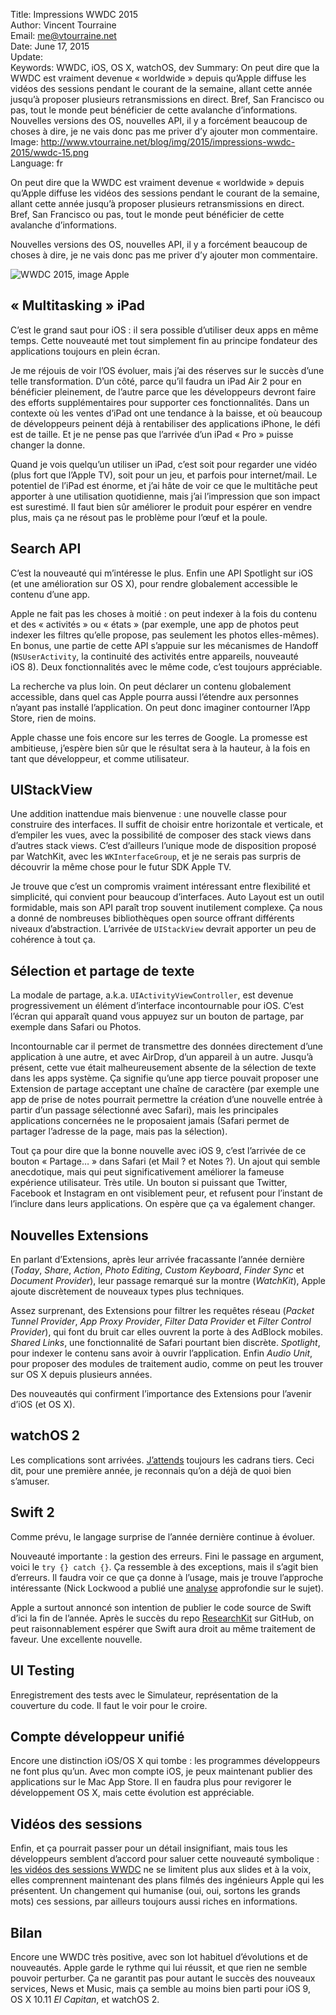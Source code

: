 Title:     Impressions WWDC 2015  
Author:    Vincent Tourraine  
Email:     me@vtourraine.net  
Date:      June 17, 2015  
Update:   
Keywords:  WWDC, iOS, OS X, watchOS, dev
Summary:   On peut dire que la WWDC est vraiment devenue « worldwide » depuis qu’Apple diffuse les vidéos des sessions pendant le courant de la semaine, allant cette année jusqu’à proposer plusieurs retransmissions en direct. Bref, San Francisco ou pas, tout le monde peut bénéficier de cette avalanche d’informations. Nouvelles versions des OS, nouvelles API, il y a forcément beaucoup de choses à dire, je ne vais donc pas me priver d’y ajouter mon commentaire.  
Image:     http://www.vtourraine.net/blog/img/2015/impressions-wwdc-2015/wwdc-15.png  
Language:  fr  


On peut dire que la WWDC est vraiment devenue « worldwide » depuis qu’Apple diffuse les vidéos des sessions pendant le courant de la semaine, allant cette année jusqu’à proposer plusieurs retransmissions en direct. Bref, San Francisco ou pas, tout le monde peut bénéficier de cette avalanche d’informations. 

Nouvelles versions des OS, nouvelles API, il y a forcément beaucoup de choses à dire, je ne vais donc pas me priver d’y ajouter mon commentaire.

![WWDC 2015, image Apple](http://www.vtourraine.net/blog/img/2015/impressions-wwdc-2015/wwdc-15.png)


## « Multitasking » iPad

C’est le grand saut pour iOS : il sera possible d’utiliser deux apps en même temps. Cette nouveauté met tout simplement fin au principe fondateur des applications toujours en plein écran. 

Je me réjouis de voir l’OS évoluer, mais j’ai des réserves sur le succès d’une telle transformation. D’un côté, parce qu’il faudra un iPad Air 2 pour en bénéficier pleinement, de l’autre parce que les développeurs devront faire des efforts supplémentaires pour supporter ces fonctionnalités. Dans un contexte où les ventes d’iPad ont une tendance à la baisse, et où beaucoup de développeurs peinent déjà à rentabiliser des applications iPhone, le défi est de taille. Et je ne pense pas que l’arrivée d’un iPad « Pro » puisse changer la donne. 

Quand je vois quelqu’un utiliser un iPad, c’est soit pour regarder une vidéo (plus fort que l’Apple TV), soit pour un jeu, et parfois pour internet/mail. Le potentiel de l’iPad est énorme, et j’ai hâte de voir ce que le multitâche peut apporter à une utilisation quotidienne, mais j’ai l’impression que son impact est surestimé. Il faut bien sûr améliorer le produit pour espérer en vendre plus, mais ça ne résout pas le problème pour l’œuf et la poule.


## Search API

C’est la nouveauté qui m’intéresse le plus. Enfin une API Spotlight sur iOS (et une amélioration sur OS X), pour rendre globalement accessible le contenu d’une app. 

Apple ne fait pas les choses à moitié : on peut indexer à la fois du contenu et des « activités » ou « états » (par exemple, une app de photos peut indexer les filtres qu’elle propose, pas seulement les photos elles-mêmes). En bonus, une partie de cette API s’appuie sur les mécanismes de Handoff (`NSUserActivity`, la continuité des activités entre appareils, nouveauté iOS 8). Deux fonctionnalités avec le même code, c’est toujours appréciable.

La recherche va plus loin. On peut déclarer un contenu globalement accessible, dans quel cas Apple pourra aussi l’étendre aux personnes n’ayant pas installé l’application. On peut donc imaginer contourner l’App Store, rien de moins.

Apple chasse une fois encore sur les terres de Google. La promesse est ambitieuse, j’espère bien sûr que le résultat sera à la hauteur, à la fois en tant que développeur, et comme utilisateur. 


## UIStackView

Une addition inattendue mais bienvenue : une nouvelle classe pour construire des interfaces. Il suffit de choisir entre horizontale et verticale, et d’empiler les vues, avec la possibilité de composer des stack views dans d’autres stack views. C’est d’ailleurs l’unique mode de disposition proposé par WatchKit, avec les `WKInterfaceGroup`, et je ne serais pas surpris de découvrir la même chose pour le futur SDK Apple TV. 

Je trouve que c’est un compromis vraiment intéressant entre flexibilité et simplicité, qui convient pour beaucoup d’interfaces. Auto Layout est un outil formidable, mais son API paraît trop souvent inutilement complexe. Ça nous a donné de nombreuses bibliothèques open source offrant différents niveaux d’abstraction. L’arrivée de `UIStackView` devrait apporter un peu de cohérence à tout ça.


## Sélection et partage de texte

La modale de partage, a.k.a. `UIActivityViewController`, est devenue progressivement un élément d’interface incontournable pour iOS. C’est l’écran qui apparaît quand vous appuyez sur un bouton de partage, par exemple dans Safari ou Photos.

Incontournable car il permet de transmettre des données directement d’une application à une autre, et avec AirDrop, d’un appareil à un autre. Jusqu’à présent, cette vue était malheureusement absente de la sélection de texte dans les apps système. Ça signifie qu’une app tierce pouvait proposer une Extension de partage acceptant une chaîne de caractère (par exemple une app de prise de notes pourrait permettre la création d’une nouvelle entrée à partir d’un passage sélectionné avec Safari), mais les principales applications concernées ne le proposaient jamais (Safari permet de partager l’adresse de la page, mais pas la sélection). 

Tout ça pour dire que la bonne nouvelle avec iOS 9, c’est l’arrivée de ce bouton « Partage… » dans Safari (et Mail ? et Notes ?). Un ajout qui semble anecdotique, mais qui peut significativement améliorer la fameuse expérience utilisateur. Très utile. Un bouton si puissant que Twitter, Facebook et Instagram en ont visiblement peur, et refusent pour l’instant de l’inclure dans leurs applications. On espère que ça va également changer.


## Nouvelles Extensions

En parlant d’Extensions, après leur arrivée fracassante l’année dernière (_Today_, _Share_, _Action_, _Photo Editing_, _Custom Keyboard_, _Finder Sync_ et _Document Provider_), leur passage remarqué sur la montre (_WatchKit_), Apple ajoute discrètement de nouveaux types plus techniques. 

Assez surprenant, des Extensions pour filtrer les requêtes réseau (_Packet Tunnel Provider_, _App Proxy Provider_, _Filter Data Provider_ et _Filter Control Provider_), qui font du bruit car elles ouvrent la porte à des AdBlock mobiles. _Shared Links_, une fonctionnalité de Safari pourtant bien discrète. _Spotlight_, pour indexer le contenu sans avoir à ouvrir l’application. Enfin _Audio Unit_, pour proposer des modules de traitement audio, comme on peut les trouver sur OS X depuis plusieurs années.

Des nouveautés qui confirment l’importance des Extensions pour l’avenir d’iOS (et OS X).


## watchOS 2

Les complications sont arrivées. [J’attends](http://www.vtourraine.net/blog/2015/watchkit-version-1) toujours les cadrans tiers. Ceci dit, pour une première année, je reconnais qu’on a déjà de quoi bien s’amuser.


## Swift 2

Comme prévu, le langage surprise de l’année dernière continue à évoluer. 

Nouveauté importante : la gestion des erreurs. Fini le passage en argument, voici le `try {} catch {}`. Ça ressemble à des exceptions, mais il s’agit bien d’erreurs. Il faudra voir ce que ça donne à l’usage, mais je trouve l’approche intéressante (Nick Lockwood a publié une [analyse](https://gist.github.com/nicklockwood/21495c2015fd2dda56cf) approfondie sur le sujet).

Apple a surtout annoncé son intention de publier le code source de Swift d’ici la fin de l’année. Après le succès du repo [ResearchKit](https://github.com/ResearchKit/ResearchKit) sur GitHub, on peut raisonnablement espérer que Swift aura droit au même traitement de faveur. Une excellente nouvelle.


## UI Testing

Enregistrement des tests avec le Simulateur, représentation de la couverture du code. Il faut le voir pour le croire.


## Compte développeur unifié

Encore une distinction iOS/OS X qui tombe : les programmes développeurs ne font plus qu’un. Avec mon compte iOS, je peux maintenant publier des applications sur le Mac App Store. Il en faudra plus pour revigorer le développement OS X, mais cette évolution est appréciable.


## Vidéos des sessions

Enfin, et ça pourrait passer pour un détail insignifiant, mais tous les développeurs semblent d’accord pour saluer cette nouveauté symbolique : [les vidéos des sessions WWDC](https://developer.apple.com/videos/wwdc/2015/) ne se limitent plus aux slides et à la voix, elles comprennent maintenant des plans filmés des ingénieurs Apple qui les présentent. Un changement qui humanise (oui, oui, sortons les grands mots) ces sessions, par ailleurs toujours aussi riches en informations.


## Bilan

Encore une WWDC très positive, avec son lot habituel d’évolutions et de nouveautés. Apple garde le rythme qui lui réussit, et que rien ne semble pouvoir perturber. Ça ne garantit pas pour autant le succès des nouveaux services, News et Music, mais ça semble au moins bien parti pour iOS 9, OS X 10.11 _El Capitan_, et watchOS 2.
